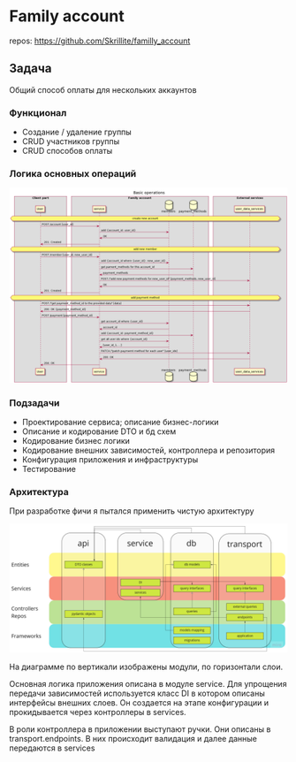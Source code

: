 # Family account

repos: https://github.com/Skrillite/familly_account

## Задача

Общий способ оплаты для нескольких аккаунтов

### Функционал

- Создание / удаление группы
- CRUD участников группы
- CRUD способов оплаты

### Логика основных операций

![basic operations](./assets/Basic_operations.png)

### Подзадачи

- Проектирование сервиса; описание бизнес-логики
- Описание и кодирование DTO и бд схем
- Кодирование бизнес логики
- Кодирование внешних зависимостей, контроллера и репозитория
- Конфигурация приложения и инфраструктуры
- Тестирование

### Архитектура
При разработке фичи я пытался применить чистую архитектуру


![architecture diagram](./assets/architecture.jpg)

На диаграмме по вертикали изображены модули, по горизонтали слои.

Основная логика приложения описана в модуле service. Для упрощения передачи зависимостей
используется класс DI в котором описаны интерфейсы внешних слоев. Он создается на этапе конфигурации
и прокидывается через контроллеры в services.

В роли контроллера в приложении выступают ручки. Они описаны в transport.endpoints. В них происходит
валидация и далее данные передаются в services

